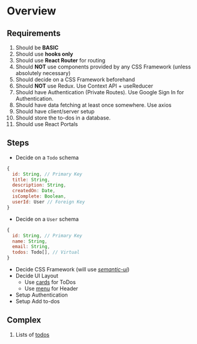 # Overview

## Requirements

1. Should be **BASIC**
2. Should use **hooks only**
3. Should use **React Router** for routing
4. Should **NOT** use components provided by any CSS Framework (unless absolutely necessary)
5. Should decide on a CSS Framework beforehand
6. Should **NOT** use Redux. Use Context API + useReducer
7. Should have Authentication (Private Routes). Use Google Sign In for Authentication.
8. Should have data fetching at least once somewhere. Use axios
9. Should have client/server setup
10. Should store the to-dos in a database.
11. Should use React Portals

## Steps

- Decide on a `Todo` schema

```javascript
{
  id: String, // Primary Key
  title: String,
  description: String,
  createdOn: Date,
  isComplete: Boolean,
  userId: User // Foreign Key
}
```

- Decide on a `User` schema

```javascript
{
  id: String, // Primary Key
  name: String,
  email: String,
  todos: Todo[], // Virtual
}
```

- Decide CSS Framework (will use [_semantic-ui_](https://semantic-ui.com/))
- Decide UI Layout
  - Use [cards](https://semantic-ui.com/views/card.html) for ToDos
  - Use [menu](https://semantic-ui.com/collections/menu.html#pointing) for Header
- Setup Authentication
- Setup Add to-dos

## Complex

1. Lists of [todos](https://softwareengineering.stackexchange.com/a/261273)
